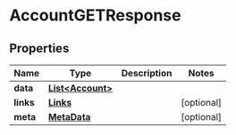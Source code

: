 
# AccountGETResponse

## Properties
Name | Type | Description | Notes
------------ | ------------- | ------------- | -------------
**data** | [**List&lt;Account&gt;**](Account.md) |  | 
**links** | [**Links**](Links.md) |  |  [optional]
**meta** | [**MetaData**](MetaData.md) |  |  [optional]



